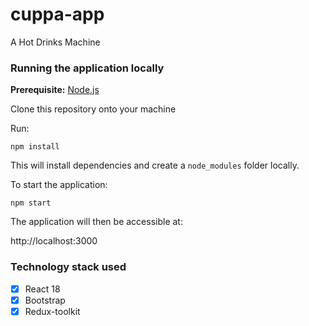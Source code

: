 # cuppa-app
A Hot Drinks Machine

### Running the application locally

**Prerequisite:** [Node.js](https://nodejs.org/en/)

Clone this repository onto your machine

Run:

```
npm install
```

This will install dependencies and create a `node_modules` folder locally.

To start the application:

```
npm start
```

The application will then be accessible at:

http://localhost:3000

### Technology stack used
- [X] React 18
- [X] Bootstrap
- [X] Redux-toolkit
